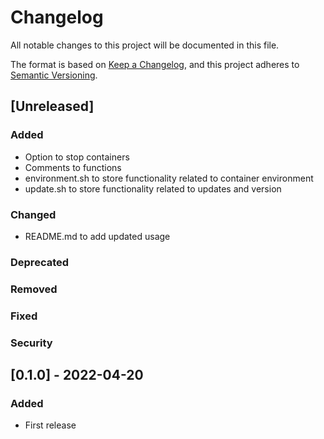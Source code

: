 # Changelog
All notable changes to this project will be documented in this file.

The format is based on [Keep a Changelog](https://keepachangelog.com/en/1.0.0/),
and this project adheres to [Semantic Versioning](https://semver.org/spec/v2.0.0.html).

## [Unreleased]

### Added
- Option to stop containers
- Comments to functions
- environment.sh to store functionality related to container environment
- update.sh to store functionality related to updates and version

### Changed
- README.md to add updated usage

### Deprecated

### Removed

### Fixed

### Security


## [0.1.0] - 2022-04-20

### Added
- First release
